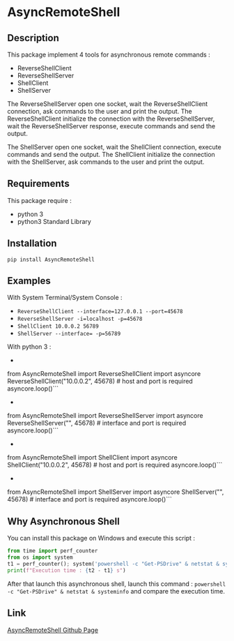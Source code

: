 # AsyncRemoteShell

## Description
This package implement 4 tools for asynchronous remote commands :
- ReverseShellClient
- ReverseShellServer
- ShellClient
- ShellServer

The ReverseShellServer open one socket, wait the ReverseShellClient connection, ask commands to the user and print the output.
The ReverseShellClient initialize the connection with the ReverseShellServer, wait the ReverseShellServer response, execute commands and send the output.

The ShellServer open one socket, wait the ShellClient connection, execute commands and send the output.
The ShellClient initialize the connection with the ShellServer, ask commands to the user and print the output.

## Requirements
This package require :
- python 3
- python3 Standard Library

## Installation
```
pip install AsyncRemoteShell
```

## Examples
With System Terminal/System Console :
- ``` ReverseShellClient --interface=127.0.0.1 --port=45678 ```
- ``` ReverseShellServer -i=localhost -p=45678 ```
- ``` ShellClient 10.0.0.2 56789 ```
- ``` ShellServer --interface= -p=56789 ```

With python 3 :
- ```python
from AsyncRemoteShell import ReverseShellClient
import asyncore
ReverseShellClient("10.0.0.2", 45678) # host and port is required
asyncore.loop()```
- ```python
from AsyncRemoteShell import ReverseShellServer
import asyncore
ReverseShellServer("", 45678) # interface and port is required
asyncore.loop()```
- ```python
from AsyncRemoteShell import ShellClient
import asyncore
ShellClient("10.0.0.2", 45678) # host and port is required
asyncore.loop()```
- ```python
from AsyncRemoteShell import ShellServer
import asyncore
ShellServer("", 45678) # interface and port is required
asyncore.loop()```

## Why Asynchronous Shell
You can install this package on Windows and execute this script :
```python
from time import perf_counter
from os import system
t1 = perf_counter(); system('powershell -c "Get-PSDrive" & netstat & systeminfo'); t2 = perf_counter()
print(f"Execution time : {t2 - t1} s")
```

After that launch this asynchronous shell, launch this command : ``` powershell -c "Get-PSDrive" & netstat & systeminfo ``` and compare the execution time.

## Link
[AsyncRemoteShell Github Page](https://github.com/mauricelambert/Asynchronous-Remote-Shell)
